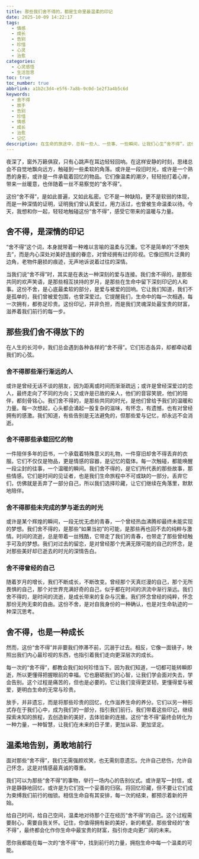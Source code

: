 ```yaml
---
title: 那些我们舍不得的，都是生命里最温柔的印记
date: 2025-10-09 14:22:17
tags:
  - 情感
  - 成长
  - 告别
  - 珍惜
  - 心灵
  - 治愈
categories:
  - 心灵感悟
  - 生活哲思
toc: true
toc_number: true
abbrlink: a1b2c3d4-e5f6-7a8b-9c0d-1e2f3a4b5c6d
keywords:
  - 舍不得
  - 放手
  - 告别
  - 珍惜
  - 情感
  - 成长
  - 治愈
  - 记忆
description: 在生命的旅途中，总有一些人、一些事、一些瞬间，让我们心生“舍不得”。这份不舍，并非软弱，而是深情的印记，是爱与连接的证明。它教会我们如何珍视拥有，如何温柔告别，又如何勇敢前行。这篇文章将带你走进那些“舍不得”的深层情感，感受它带来的温暖与力量，最终找到与过去和解，与未来拥抱的勇气。
---
```


夜深了，窗外万籁俱寂，只有心跳声在耳边轻轻回响。在这样安静的时刻，思绪总会不自觉地飘向远方，触碰到一些柔软的角落。或许是一段旧时光，或许是一个熟悉的身影，或许是一件承载着回忆的物品。它们像温柔的潮汐，轻轻拍打着心岸，带来一丝暖意，也伴随着一丝不易察觉的“舍不得”。

这份“舍不得”，是如此普遍，又如此私密。它不是一种缺陷，更不是软弱的体现，而是一种深情的证明，证明我们曾认真爱过，用力活过，也曾被生命温柔以待。今天，我想和你一起，轻轻地触碰这份“舍不得”，感受它带来的温暖与力量。

## 舍不得，是深情的印记

“舍不得”这个词，本身就带着一种难以言喻的温柔与沉重。它不是简单的“不想失去”，而是内心深处对美好连接的眷恋，对曾经拥有过的珍视。它像旧照片泛黄的边角，老物件磨损的痕迹，无声地诉说着过往的深情。

当我们说“舍不得”时，其实是在表达一种深刻的爱与连接。我们舍不得的，是那些共同的欢声笑语，是那些相互扶持的岁月，是那些在生命中留下深刻印记的人和事。这份不舍，是心底最柔软的部分，是爱与被爱的回响。它让我们知道，我们不是孤单的，我们曾被爱包围，也曾深爱过。它提醒我们，生命中的每一次相遇，每一次拥有，都弥足珍贵。这份印记，并非负担，而是我们灵魂深处最宝贵的财富，滋养着我们前行的每一步。

## 那些我们舍不得放下的

在人生的长河中，我们总会遇到各种各样的“舍不得”。它们形态各异，却都牵动着我们的心弦。

### 舍不得那些渐行渐远的人

或许是曾经无话不谈的朋友，因为距离或时间而渐渐疏远；或许是曾经深爱过的恋人，最终走向了不同的方向；又或许是已故的亲人，他们的音容笑貌，他们的陪伴，都刻骨铭心。我们舍不得的，是那些共同的时光，是他们曾给予我们的温暖和力量。每一次想起，心头都会涌起一股复杂的滋味，有怀念，有遗憾，也有对曾经拥有的感激。我们知道，有些告别是无法避免的，但那些爱与记忆，却永远不会消逝。

### 舍不得那些承载回忆的物

一件陪伴多年的旧书，一个承载着特殊意义的礼物，一件穿旧却舍不得丢弃的衣服。它们不仅仅是物品，更是情感的容器，是记忆的载体。每一次触碰，都能唤醒一段尘封的往事，一个温暖的瞬间。我们舍不得的，是它们所代表的那些故事，那些情感。它们是时间的见证者，也是我们生命旅程中不可或缺的一部分。丢弃它们，仿佛就是丢弃了一部分自己，所以我们选择珍藏，让它们继续在角落里，默默地陪伴。

### 舍不得那些未完成的梦与逝去的时光

或许是某个辉煌的瞬间，一段无忧无虑的青春，一个曾经热血沸腾却最终未能实现的梦想。我们舍不得的，是那些“如果当初”的可能，是那些再也回不去的纯粹与激情。时间的流逝，总是带着一丝残酷，它带走了我们的青春，也带走了那些曾经触手可及的梦想。我们对过去的留恋，是对曾经那个充满无限可能的自己的怀念，是对那些美好却已逝去的时光的深情告白。

### 舍不得曾经的自己

随着岁月的增长，我们不断成长，不断改变。曾经那个天真烂漫的自己，那个无所畏惧的自己，那个对世界充满好奇的自己，似乎都在时间的洪流中渐行渐远。我们舍不得的，是时间的流逝，是成长带来的复杂与沉重。我们怀念曾经的纯粹，怀念那份无拘无束的自由。这份不舍，是对自我身份的一种确认，也是对生命轨迹的一种深沉思考。

## 舍不得，也是一种成长

然而，这份“舍不得”并非要我们停滞不前，沉溺于过去。相反，它像一面镜子，映照出我们内心最珍视的东西，也指引着我们走向更深层次的成长。

每一次的“舍不得”，都教会我们如何珍惜当下。因为我们知道，一切都可能转瞬即逝，所以更懂得把握眼前的幸福。它也磨砺我们的心智，让我们学会面对失去，学会告别。这个过程是痛苦的，但也是必要的。它让我们变得更坚韧，更懂得爱与被爱，更明白生命的无常与珍贵。

放手，并非遗忘，而是将那些珍贵的回忆，化作滋养生命的养分。它们以另一种形式存在于我们心中，成为我们的一部分，指引我们前行。我们带着这些印记，继续探索未知的旅程，去创造新的美好，去体验新的连接。这份“舍不得”最终会转化为一种力量，一种智慧，让我们在未来的日子里，更加从容、更加坚定。

## 温柔地告别，勇敢地前行

面对那些“舍不得”，我们无需强颜欢笑，也无需刻意遗忘。允许自己悲伤，允许自己怀念，这是对情感最真诚的尊重。

我们可以为那些“舍不得”的事物，举行一场内心的告别仪式。或许是写一封信，或许是静静地回忆，或许是为它们找一个妥善的归宿。将回忆珍藏，但不要让它们成为束缚我们前行的枷锁。相信生命自有其安排，每一次的结束，都预示着新的开始。

给自己时间，给自己空间，温柔地对待那个正在经历“舍不得”的自己。这个过程需要耐心，需要自我关怀。记住，你值得拥有新的美好，新的希望。那些曾经的“舍不得”，最终都会化作你生命中最宝贵的财富，指引你走向更广阔的未来。

愿你我都能在每一次的“舍不得”中，找到前行的力量，拥抱生命中每一个温柔的可能。